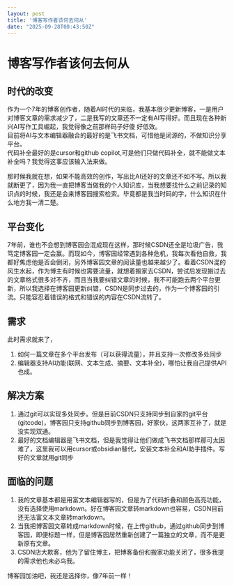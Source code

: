 ```yaml
---
layout: post
title: '博客写作者该何去何从'
date: "2025-09-28T00:43:50Z"
---
```

博客写作者该何去何从
==========

时代的改变
-----

作为一个7年的博客创作者，随着AI时代的来临，我基本很少更新博客，一是用户对博客文章的需求减少了，二是我写的文章还不一定有AI写得好。而且现在各种新兴AI写作工具崛起，我觉得像之前那样码子好傻 好低效。  
目前将AI与文本编辑器融合的最好的是飞书文档，可惜他是闭源的，不做知识分享平台。  
代码补全最好的是cursor和github copilot,可是他们只做代码补全，就不能做文本补全吗？我觉得这事应该输入法来做。

那时候我就在想，如果不能高效的创作，写出比AI还好的文章还不如不写。所以我就断更了，因为我一直把博客当做我的个人知识库，当我想要找什么之前记录的知识点的时候，我还是会来博客园搜索检索。毕竟都是我当时码的字，什么知识在什么地方我一清二楚。

平台变化
----

7年前，谁也不会想到博客园会混成现在这样，那时候CSDN还全是垃圾广告，我笃定博客园一定会赢。而现如今，博客园经常遇到各种危机，我每次看他自救，我都好焦虑他是否会倒闭，另外博客园文章的阅读量也越来越少了。看着CSDN混的风生水起，作为博主有时候也需要流量，就想着搬家去CSDN，尝试后发现搬过去的文章格式很多对不齐，而且当我要纠错文章的时候，我不可能跑去两个平台更新，所以我选择在博客园更新纠错，CSDN是同步过去的，作为一个博客园的引流。只能容忍着错误的格式和错误的内容在CSDN流转了。

需求
--

此时需求就来了，

1.  如何一篇文章在多个平台发布（可以获得流量），并且支持一次修改多处同步
2.  编辑器支持AI功能(联网、文本生成、摘要、文本补全)，哪怕让我自己提供API也成。

解决方案
----

1.  通过git可以实现多处同步。但是目前CSDN只支持同步到自家的git平台(gitcode)，博客园只支持github同步到博客园，好家伙，这两家互补了，就是没实现双通。
2.  最好的文档编辑器是飞书文档，但是我觉得让他们做成飞书文档那样那可太困难了，这里我可以用cursor或obsidian替代，安装文本补全和AI助手插件。写好的文章就用git同步

面临的问题
-----

1.  我的文章基本都是用富文本编辑器写的，但是为了代码折叠和颜色高亮功能，没有选择使用markdown。好在博客园文章转markdown也容易，CSDN目前还无法富文本文章转markdown。
2.  当我把博客园文章转成markdown时候，在上传github，通过github同步到博客园，即便标题一样，但是博客园居然重新创建了一篇独立的文章，而不是更新原有文章。
3.  CSDN店大欺客，他为了留住博主，把博客备份和搬家功能关闭了，很多我提的需求他也未必鸟我。

博客园加油吧，我还是选择你，像7年前一样！